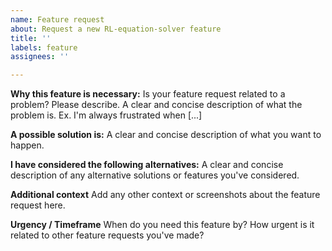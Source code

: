```yaml
---
name: Feature request
about: Request a new RL-equation-solver feature
title: ''
labels: feature
assignees: ''

---
```


**Why this feature is necessary:**
Is your feature request related to a problem? Please describe. A clear and concise description of what the problem is. Ex. I'm always frustrated when [...]

**A possible solution is:**
A clear and concise description of what you want to happen.

**I have considered the following alternatives:**
A clear and concise description of any alternative solutions or features you've considered.

**Additional context**
Add any other context or screenshots about the feature request here.

**Urgency / Timeframe**
When do you need this feature by? How urgent is it related to other feature requests you've made?
